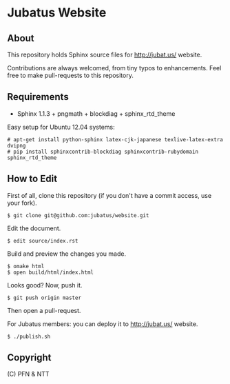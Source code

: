 Jubatus Website
===============


About
-----

This repository holds Sphinx source files for http://jubat.us/ website.

Contributions are always welcomed, from tiny typos to enhancements.
Feel free to make pull-requests to this repository.


Requirements
------------

* Sphinx 1.1.3 + pngmath + blockdiag + sphinx_rtd_theme

Easy setup for Ubuntu 12.04 systems:

```
# apt-get install python-sphinx latex-cjk-japanese texlive-latex-extra dvipng
# pip install sphinxcontrib-blockdiag sphinxcontrib-rubydomain sphinx_rtd_theme
```

How to Edit
-----------

First of all, clone this repository (if you don't have a commit access, use your fork).

```
$ git clone git@github.com:jubatus/website.git
```

Edit the document.

```
$ edit source/index.rst
```

Build and preview the changes you made.

```
$ omake html
$ open build/html/index.html
```

Looks good? Now, push it.

```
$ git push origin master
```

Then open a pull-request.

For Jubatus members: you can deploy it to http://jubat.us/ website.

```
$ ./publish.sh
```


Copyright
---------

(C) PFN & NTT
